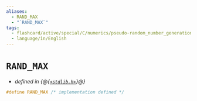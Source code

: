 ```yaml
---
aliases:
  - RAND_MAX
  - "`RAND_MAX`"
tags:
  - flashcard/active/special/C/numerics/pseudo-random_number_generation/RAND_MAX
  - language/in/English
---
```


# `RAND_MAX`

- _defined in {@{[`<stdlib.h>`](../../../../general/C%20standard%20library.md)}@}_ <!--SR:!2031-06-23,2132,330-->

```C
#define RAND_MAX /* implementation defined */
```
